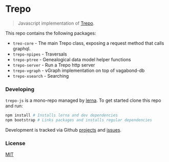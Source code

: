 # Trepo
> Javascript implementation of [Trepo](https://github.com/trepo/trepo).

This repo contains the following packages:

* `treo-core` - The main Trepo class, exposing a request method that calls graphql.
* `trepo-npipes` - Traversals
* `trepo-ptree` - Genealogical data model helper functions
* `trepo-server` - Run a Trepo http server
* `trepo-vgraph` - vGraph implementation on top of vagabond-db
* `trepo-xsearch` - Searching

### Developing
`trepo-js` is a mono-repo managed by [lerna](https://lernajs.io/). To get started clone this repo and run:

````bash
npm install # Installs lerna and dev dependencies
npm bootstrap # Links packages and installs regular dependencies
````

Development is tracked via Github [projects](https://github.com/trepo/trepo-js/projects) and [issues](https://github.com/trepo/trepo-js/issues).

### License
[MIT](./LICENSE)
